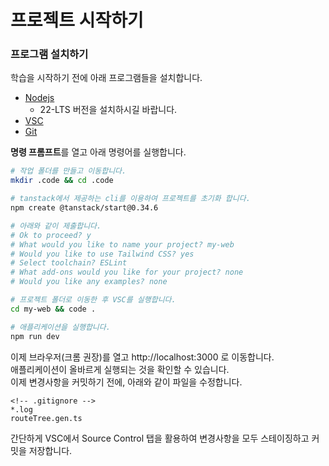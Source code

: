 # 프로젝트 시작하기

### 프로그램 설치하기
학습을 시작하기 전에 아래 프로그램들을 설치합니다.
 - [Nodejs](https://nodejs.org/ko)
   - 22-LTS 버전을 설치하시길 바랍니다.
 - [VSC](https://code.visualstudio.com/)
 - [Git](https://git-scm.com/)

**명령 프롬프트**를 열고 아래 명령어를 실행합니다.
```bash
# 작업 폴더를 만들고 이동합니다.
mkdir .code && cd .code

# tanstack에서 제공하는 cli를 이용하여 프로젝트를 초기화 합니다.
npm create @tanstack/start@0.34.6

# 아래와 같이 제출합니다.
# Ok to proceed? y
# What would you like to name your project? my-web
# Would you like to use Tailwind CSS? yes
# Select toolchain? ESLint
# What add-ons would you like for your project? none
# Would you like any examples? none

# 프로젝트 폴더로 이동한 후 VSC를 실행합니다.
cd my-web && code .

# 애플리케이션을 실행합니다.
npm run dev
```

이제 브라우저(크롬 권장)를 열고 http://localhost:3000 로 이동합니다.   
애플리케이션이 올바르게 실행되는 것을 확인할 수 있습니다.   
이제 변경사항을 커밋하기 전에, 아래와 같이 파일을 수정합니다.
```
<!-- .gitignore -->
*.log
routeTree.gen.ts
```

간단하게 VSC에서 Source Control 탭을 활용하여 변경사항을 모두 스테이징하고 커밋을 저장합니다.  